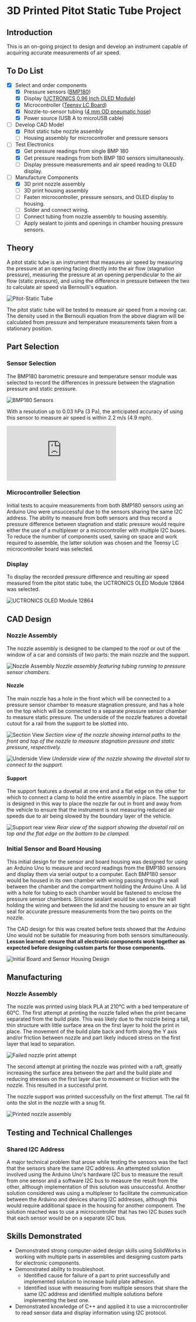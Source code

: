 # 3D Printed Pitot Static Tube Project

## Introduction

This is an on-going project to design and develop an instrument capable of acquiring accurate measurements of air speed. 

## To Do List

 - [x] Select and order components
	 - [x] Pressure sensors ([BMP180](https://www.amazon.com/gp/product/B07Q3PQ81R/ref=ppx_yo_dt_b_search_asin_title?ie=UTF8&psc=1))
	 - [x] Display ([UCTRONICS 0.96 Inch OLED Module](https://www.amazon.com/gp/product/B072Q2X2LL/ref=ppx_yo_dt_b_asin_title_o01_s00?ie=UTF8&psc=1))
	 - [x] Microcontroller ([Teensy LC Board](https://www.pjrc.com/teensy/teensyLC.html))
	 - [x] Nozzle-to-sensor tubing ([4 mm OD pneumatic hose](https://www.amazon.com/gp/product/B07H87S1ZW/ref=ppx_yo_dt_b_asin_title_o06_s00?ie=UTF8&psc=1))
	 - [x] Power source (USB A to microUSB cable)
 - [ ] Develop CAD Model
	 - [x] Pitot static tube nozzle assembly
	 - [ ] Housing assembly for microcontroller and pressure sensors
 - [ ] Test Electronics
	 - [x] Get pressure readings from single BMP 180
	 - [x] Get pressure readings from both BMP 180 sensors simultaneously.
	 - [ ] Display pressure measurements and air speed reading to OLED display.
 - [ ] Manufacture Components
	 - [x] 3D print nozzle assembly
	 - [ ] 3D print housing assembly
	 - [ ] Fasten microcontroller, pressure sensors, and OLED display to housing.
	 - [ ] Solder and connect wiring.
	 - [ ] Connect tubing from nozzle assembly to housing assembly.
	 - [ ] Apply sealant to joints and openings in chamber housing pressure sensors.

## Theory

A pitot static tube is an instrument that measures air speed by measuring the pressure at an opening facing directly into the air flow (stagnation pressure), measuring the pressure at an opening perpendicular to the air flow (static pressure), and using the difference in pressure between the two to calculate air speed via Bernoulli's equation.

![Pitot-Static Tube](https://www.grc.nasa.gov/www/k-12/airplane/Images/pitot.jpg)

The pitot static tube will be tested to measure air speed from a moving car. The density used in the Bernoulli equation from the above diagram will be calculated from pressure and temperature measurements taken from a stationary position.

## Part Selection

### Sensor Selection

The BMP180 barometric pressure and temperature sensor module was selected to record the differences in pressure between the stagnation pressure and static pressure.

![BMP180 Sensors](https://images-na.ssl-images-amazon.com/images/I/71z43F3PxVL._AC_SL1500_.jpg)

With a resolution up to 0.03 hPa (3 Pa), the anticipated accuracy of using this sensor to measure air speed is within 2.2 m/s (4.9 mph).

![Sensor Accuracy Equation](https://latex.codecogs.com/gif.latex?%5CLARGE%20V%20%3D%20%5Csqrt%7B%5Cfrac%7B2%283%5Ctext%7B%20Pa%7D%29%7D%7B1.225%5Ctext%7B%20kg/m%7D%5E3%7D%7D%20%3D%202.2%5Ctext%7B%20m/s%7D%5Capprox%204.9%5Ctext%7Bmph%7D)

### Microcontroller Selection

Initial tests to acquire measurements from both BMP180 sensors using an Arduino Uno were unsuccessful due to the sensors sharing the same I2C address. The ability to measure from both sensors and thus record a pressure difference between stagnation and static pressure would require either the use of a multiplexer or a microcontroller with multiple I2C buses. To reduce the number of components used, saving on space and work required to assemble, the latter solution was chosen and the Teensy LC microcontroller board was selected.

### Display

To display the recorded pressure difference and resulting air speed measured from the pitot static tube, the UCTRONICS OLED Module 12864 was selected.

![UCTRONICS OLED Module 12864](https://images-na.ssl-images-amazon.com/images/I/51C%2B7ykfGmL._AC_SL1000_.jpg)

## CAD Design

### Nozzle Assembly

The nozzle assembly is designed to be clamped to the roof or out of the window of a car and consists of two parts: the main nozzle and the support.

![Nozzle Assembly](https://raw.githubusercontent.com/BrandonBNguyen/Pitot-Static-Tube-Project/master/Images/NozzleAssembly.PNG)
*Nozzle assembly featuring tubing running to pressure sensor chambers.*

#### Nozzle

The main nozzle has a hole in the front which will be connected to a pressure sensor chamber to measure stagnation pressure, and has a hole on the top which will be connected to a separate pressure sensor chamber to measure static pressure. The underside of the nozzle features a dovetail cutout for a rail from the support to be slotted into.

![Section View](https://raw.githubusercontent.com/BrandonBNguyen/Pitot-Static-Tube-Project/master/Images/PitotTubeNozzle_Section.PNG)
*Section view of the nozzle showing internal paths to the front and top of the nozzle to measure stagnation pressure and static pressure, respectively.*

![Underside View](https://raw.githubusercontent.com/BrandonBNguyen/Pitot-Static-Tube-Project/master/Images/PitotTubeNozzle_Underside.PNG)
*Underside view of the nozzle showing the dovetail slot to connect to the support.*

#### Support

The support features a dovetail at one end and a flat edge on the other for which to connect a clamp to hold the entire assembly in place. The support is designed in this way to place the nozzle far out in front and away from the vehicle to ensure that the instrument is not measuring reduced air speeds due to air being slowed by the boundary layer of the vehicle.

![Support rear view](https://raw.githubusercontent.com/BrandonBNguyen/Pitot-Static-Tube-Project/master/Images/Support_Rear.PNG)
*Rear view of the support showing the dovetail rail on top and the flat edge on the bottom to be clamped.*

### Initial Sensor and Board Housing

This initial design for the sensor and board housing was designed for using an Arduino Uno to measure and record readings from the BMP180 sensors and display them via serial output to a computer. Each BMP180 sensor would be housed in its own chamber with wiring passing through a wall between the chamber and the compartment holding the Arduino Uno. A lid with a hole for tubing to each chamber would be fastened to enclose the pressure sensor chambers. Silicone sealant would be used on the wall holding the wiring and between the lid and the housing to ensure an air tight seal for accurate pressure measurements from the two points on the nozzle.

 The CAD design for this was created before tests showed that the Arduino Uno would not be suitable for measuring from both sensors simultaneously. **Lesson learned: ensure that all electronic components work together as expected before designing custom parts for those components.** 

![Initial Board and Sensor Housing Design](https://raw.githubusercontent.com/BrandonBNguyen/Pitot-Static-Tube-Project/master/Images/BoardAndSensorHousing%20v1.PNG)

## Manufacturing

### Nozzle Assembly

The nozzle was printed using black PLA at 210°C with a bed temperature of 60°C. The first attempt at printing the nozzle failed when the print became separated from the build plate. This was likely due to the nozzle being a tall, thin structure with little surface area on the first layer to hold the print in place. The movement of the build plate back and forth along the Y axis and/or friction between nozzle and part likely induced stress on the first layer that lead to separation.

![Failed nozzle print attempt](https://github.com/BrandonBNguyen/Pitot-Static-Tube-Project/blob/master/Images/CE3PRO_Nozzle_20210116231118-fail.gif?raw=true)

The second attempt at printing the nozzle was printed with a raft, greatly increasing the surface area between the part and the build plate and reducing stresses on the first layer due to movement or friction with the nozzle. This resulted in a successful print.

The nozzle support was printed successfully on the first attempt. The rail fit onto the slot in the nozzle with a snug fit.

![Printed nozzle assembly](https://raw.githubusercontent.com/BrandonBNguyen/Pitot-Static-Tube-Project/master/Images/AssembledNozzleAssembly.png)

## Testing and Technical Challenges

### Shared I2C Address

A major technical problem that arose while testing the sensors was the fact that the sensors share the same I2C address. An attempted solution involved using the Arduino Uno's hardware I2C bus to measure the result from one sensor and a software I2C bus to measure the result from the other, although implementation of this solution was unsuccessful. Another solution considered was using a multiplexer to facilitate the communication between the Arduino and devices sharing I2C addresses, although this would require additional space in the housing for another component. The solution reached was to use a microcontroller that has two I2C buses such that each sensor would be on a separate I2C bus.

## Skills Demonstrated

 - Demonstrated strong computer-aided design skills using SolidWorks in working with multiple parts in assemblies and designing custom parts for electronic components.
 - Demonstrated ability to troubleshoot.
	 - Identified cause for failure of a part to print successfully and implemented  solution to increase build plate adhesion.
	 - Identified issue with measuring from multiple sensors that share the same I2C address and identified multiple solutions before implementing the best one.
 - Demonstrated knowledge of C++ and applied it to use a microcontroller to read sensor data and display information using I2C protocol.
